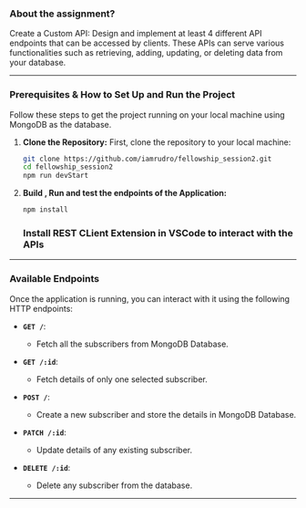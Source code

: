 ### About the assignment?

Create a Custom API: Design and implement at least 4 different API endpoints that can be accessed by clients. These APIs can serve various functionalities such as retrieving, adding, updating, or deleting data from your database.

---

### Prerequisites & How to Set Up and Run the Project

Follow these steps to get the project running on your local machine using MongoDB as the database.

1. **Clone the Repository:**
   First, clone the repository to your local machine:

   ```bash
   git clone https://github.com/iamrudro/fellowship_session2.git
   cd fellowship_session2
   npm run devStart
   ```

2. **Build , Run and test the endpoints of the Application:**
   ```bash
   npm install
   ```
   ### Install REST CLient Extension in VSCode to interact with the APIs

---

### Available Endpoints

Once the application is running, you can interact with it using the following HTTP endpoints:

* **`GET /`**:
  * Fetch all the subscribers from MongoDB Database.
 
* **`GET /:id`**:
  * Fetch details of only one selected subscriber.

* **`POST /`**:
  * Create a new subscriber and store the details in MongoDB Database.

* **`PATCH /:id`**:
  * Update details of any existing subscriber.

* **`DELETE /:id`**:
  * Delete any subscriber from the database.

---


